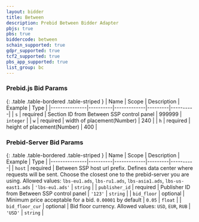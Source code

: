 ```yaml
---
layout: bidder
title: Between
description: Prebid Between Bidder Adapter
pbjs: true
pbs: true
biddercode: between
schain_supported: true
gdpr_supported: true
tcf2_supported: true
pbs_app_supported: true
list_group: bc
---
```


### Prebid.js Bid Params

{: .table .table-bordered .table-striped }
| Name          | Scope    | Description | Example | Type     |
|---------------|----------|-------------|---------|----------|
| `s` | required |  Section ID from Between SSP control panel | 999999 | `integer` |
| `w`        | required | width of placement(Number)                | 240       |
| `h`        | required | height of placement(Number)               | 400       |

### Prebid-Server Bid Params

{: .table .table-bordered .table-striped }
| Name          | Scope    | Description | Example | Type     |
|---------------|----------|-------------|---------|----------|
| `host` | required |  Between SSP host url prefix. Defines data center where requests will be sent. Choose the closest one to the prebid-server you are using. Allowed values: `lbs-eu1.ads`, `lbs-ru1.ads`, `lbs-asia1.ads`, `lbs-us-east1.ads` | `'lbs-eu1.ads'` | `string` |
| `publisher_id` | required |  Publisher ID from Between SSP control panel | `'123'` | `string` |
| `bid_floor` | optional | Minimum price acceptable for a bid. `0.00001` by default  | `0.05` | `float` |
| `bid_floor_cur` | optional |  Bid floor currency. Allowed values: `USD`, `EUR`, `RUB` | `'USD'` | `string` |



